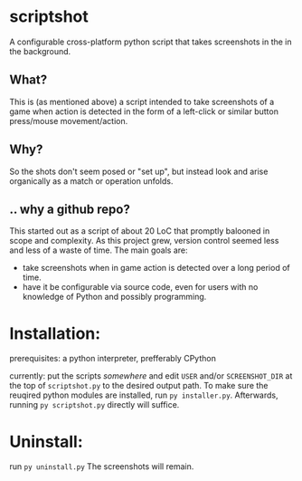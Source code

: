 # scriptshot
A configurable cross-platform python script that takes screenshots in the in the background.

## What?
This is (as mentioned above) a script intended to take screenshots of a game when action is detected in the form of a left-click or similar button press/mouse movement/action.

## Why?
So the shots don't seem posed or "set up", but instead look and arise organically as a match or operation unfolds.

## .. why a github repo?
This started out as a script of about 20 LoC that promptly balooned in scope and complexity.
As this project grew, version control seemed less and less of a waste of time.
The main goals are:
- take screenshots when in game action is detected over a long period of time.
- have it be configurable via source code, even for users with no knowledge of Python and possibly programming.

# Installation:

prerequisites: a python interpreter, prefferably CPython

currently: put the scripts *somewhere* and edit `USER` and/or `SCREENSHOT_DIR` at the top of `scriptshot.py` to the desired output path.
To make sure the reuqired python modules are installed, run `py installer.py`.
Afterwards, running `py scriptshot.py` directly will suffice.

# Uninstall:
run `py uninstall.py`
The screenshots will remain.
